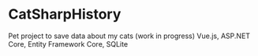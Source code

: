 # CatSharpHistory

Pet project to save data about my cats (work in progress)
Vue.js, ASP.NET Core, Entity Framework Core, SQLite
